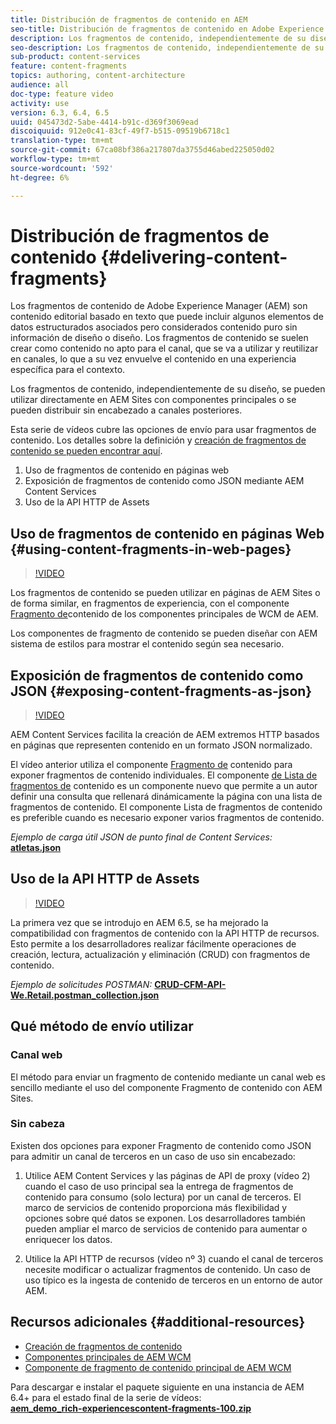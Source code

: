 ```yaml
---
title: Distribución de fragmentos de contenido en AEM
seo-title: Distribución de fragmentos de contenido en Adobe Experience Manager
description: Los fragmentos de contenido, independientemente de su diseño, se pueden utilizar directamente en AEM Sites con componentes principales o se pueden distribuir sin encabezado a canales posteriores.
seo-description: Los fragmentos de contenido, independientemente de su diseño, se pueden utilizar directamente en AEM Sites con componentes principales o se pueden distribuir sin encabezado a canales posteriores.
sub-product: content-services
feature: content-fragments
topics: authoring, content-architecture
audience: all
doc-type: feature video
activity: use
version: 6.3, 6.4, 6.5
uuid: 045473d2-5abe-4414-b91c-d369f3069ead
discoiquuid: 912e0c41-83cf-49f7-b515-09519b6718c1
translation-type: tm+mt
source-git-commit: 67ca08bf386a217807da3755d46abed225050d02
workflow-type: tm+mt
source-wordcount: '592'
ht-degree: 6%

---
```



# Distribución de fragmentos de contenido {#delivering-content-fragments}

Los fragmentos de contenido de Adobe Experience Manager (AEM) son contenido editorial basado en texto que puede incluir algunos elementos de datos estructurados asociados pero considerados contenido puro sin información de diseño o diseño. Los fragmentos de contenido se suelen crear como contenido no apto para el canal, que se va a utilizar y reutilizar en canales, lo que a su vez envuelve el contenido en una experiencia específica para el contexto.

Los fragmentos de contenido, independientemente de su diseño, se pueden utilizar directamente en AEM Sites con componentes principales o se pueden distribuir sin encabezado a canales posteriores.

Esta serie de vídeos cubre las opciones de envío para usar fragmentos de contenido. Los detalles sobre la definición y [creación de fragmentos de contenido se pueden encontrar aquí](content-fragments-feature-video-use.md).

1. Uso de fragmentos de contenido en páginas web
2. Exposición de fragmentos de contenido como JSON mediante AEM Content Services
3. Uso de la API HTTP de Assets

## Uso de fragmentos de contenido en páginas Web {#using-content-fragments-in-web-pages}

>[!VIDEO](https://video.tv.adobe.com/v/22449/?quality=12&learn=on)

Los fragmentos de contenido se pueden utilizar en páginas de AEM Sites o de forma similar, en fragmentos de experiencia, con el componente [Fragmento de](https://docs.adobe.com/content/help/en/experience-manager-core-components/using/components/content-fragment-component.html)contenido de los componentes principales de WCM de AEM.

Los componentes de fragmento de contenido se pueden diseñar con AEM sistema de estilos para mostrar el contenido según sea necesario.

## Exposición de fragmentos de contenido como JSON {#exposing-content-fragments-as-json}

>[!VIDEO](https://video.tv.adobe.com/v/22448/?quality=12&learn=on)

AEM Content Services facilita la creación de AEM extremos HTTP basados en páginas que representen contenido en un formato JSON normalizado.

El vídeo anterior utiliza el componente [Fragmento de](https://docs.adobe.com/content/help/en/experience-manager-core-components/using/components/content-fragment-component.html) contenido para exponer fragmentos de contenido individuales. El componente [de Lista de fragmentos de](https://docs.adobe.com/content/help/en/experience-manager-core-components/using/components/content-fragment-list.html) contenido es un componente nuevo que permite a un autor definir una consulta que rellenará dinámicamente la página con una lista de fragmentos de contenido. El componente Lista de fragmentos de contenido es preferible cuando es necesario exponer varios fragmentos de contenido.

*Ejemplo de carga útil JSON de punto final de Content Services:*\
**[atletas.json](assets/athletes.json)**

## Uso de la API HTTP de Assets

>[!VIDEO](https://video.tv.adobe.com/v/26390/?quality=12&learn=on)

La primera vez que se introdujo en AEM 6.5, se ha mejorado la compatibilidad con fragmentos de contenido con la API HTTP de recursos. Esto permite a los desarrolladores realizar fácilmente operaciones de creación, lectura, actualización y eliminación (CRUD) con fragmentos de contenido.

*Ejemplo de solicitudes POSTMAN:*
**[CRUD-CFM-API-We.Retail.postman_collection.json](assets/CRUD-CFM-API-We.Retail.postman_collection.json)**

## Qué método de envío utilizar

### Canal web

El método para enviar un fragmento de contenido mediante un canal web es sencillo mediante el uso del componente Fragmento de contenido con AEM Sites.

### Sin cabeza

Existen dos opciones para exponer Fragmento de contenido como JSON para admitir un canal de terceros en un caso de uso sin encabezado:

1. Utilice AEM Content Services y las páginas de API de proxy (vídeo 2) cuando el caso de uso principal sea la entrega de fragmentos de contenido para consumo (solo lectura) por un canal de terceros. El marco de servicios de contenido proporciona más flexibilidad y opciones sobre qué datos se exponen. Los desarrolladores también pueden ampliar el marco de servicios de contenido para aumentar o enriquecer los datos.

2. Utilice la API HTTP de recursos (vídeo nº 3) cuando el canal de terceros necesite modificar o actualizar fragmentos de contenido. Un caso de uso típico es la ingesta de contenido de terceros en un entorno de autor AEM.

## Recursos adicionales {#additional-resources}

* [Creación de fragmentos de contenido](content-fragments-feature-video-use.md)
* [Componentes principales de AEM WCM](https://docs.adobe.com/content/help/es-ES/experience-manager-core-components/using/introduction.html)
* [Componente de fragmento de contenido principal de AEM WCM](https://docs.adobe.com/content/help/en/experience-manager-core-components/using/components/content-fragment-component.html)

Para descargar e instalar el paquete siguiente en una instancia de AEM 6.4+ para el estado final de la serie de vídeos:\
**[aem_demo_rich-experiencescontent-fragments-100.zip](assets/aem_demo_fluid-experiencescontent-fragments-100.zip)**
